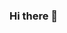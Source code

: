 ### Hi there 👋

<!--
**shirindehghani/shirindehghani** is a ✨ _special_ ✨ repository because its `README.md` (this file) appears on your GitHub profile.

Here are some ideas to get you started:

- 🔭 I’m currently working on NLP and crypto currency price predictions!
- 🌱 I’m currently learning MLOps and advanced deep learnig!
- 👯 I’m looking to collaborate on ...
- 🤔 I’m looking for help with ...
- 💬 Ask me about ...
- 📫 How to reach me: shirin.dehghani1996@gmail.com
- 😄 Pronouns: give me a star if you like my projects
- ⚡ Fun fact: ...
-->
